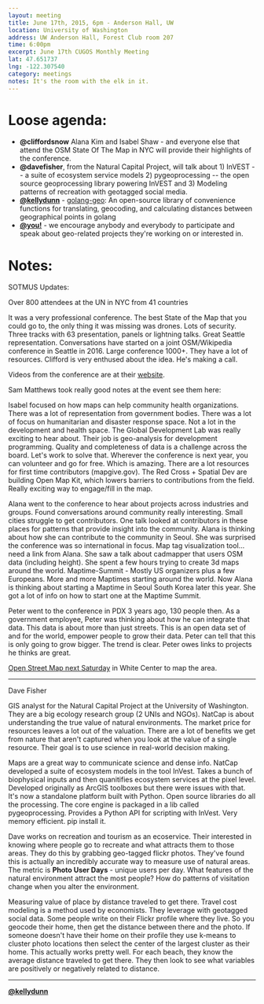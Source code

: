 ```yaml
---
layout: meeting
title: June 17th, 2015, 6pm - Anderson Hall, UW
location: University of Washington
address: UW Anderson Hall, Forest Club room 207
time: 6:00pm
excerpt: June 17th CUGOS Monthly Meeting
lat: 47.651737
lng: -122.307540
category: meetings
notes: It's the room with the elk in it.
---
```


Loose agenda:
=============
- **@cliffordsnow** Alana Kim and Isabel Shaw - and everyone else that attend the OSM State Of The Map in NYC will provide their highlights of the conference.
- **@davefisher**, from the Natural Capital Project, will talk about 1) InVEST -- a suite of ecosystem service models 2) pygeoprocessing -- the open source geoprocessing library powering InVEST and 3) Modeling patterns of recreation with geotagged social media.
- **[@kellydunn](https://github.com/kellydunn)** - [golang-geo](https://github.com/kellydunn/golang-geo): An open-source library of convenience functions for translating, geocoding, and calculating distances between geographical points in golang
- **[@you!](http://github.com/cugos/cugos.github.com)** - we encourage anybody and everybody to participate and speak about geo-related projects they're working on or interested in.

Notes:
======

SOTMUS Updates:

Over 800 attendees at the UN in NYC from 41 countries

It was a very professional conference. The best State of the Map that you could go to, the only thing it was missing was drones. Lots of security. Three tracks with 63 presentation, panels or lightning talks. Great Seattle representation. Conversations have started on a joint OSM/Wikipedia conference in Seattle in 2016. Large conference 1000+. They have a lot of resources. Clifford is very enthused about the idea. He's making a call.

Videos from the conference are at their [website](www.stateofthemap.us).

Sam Matthews took really good notes at the event see them here:

Isabel focused on how maps can help community health organizations. There was a lot of representation from government bodies. There was a lot of focus on humanitarian and disaster response space. Not a lot in the development and health space. The Global Development Lab was really exciting to hear about. Their job is geo-analysis for development programming. Quality and completeness of data is a challenge across the board. Let's work to solve that. Wherever the conference is next year, you can volunteer and go for free. Which is amazing. There are a lot resources for first time contributors (mapgive.gov). The Red Cross + Spatial Dev are building Open Map Kit, which lowers barriers to contributions from the field. Really exciting way to engage/fill in the map.

Alana went to the conference to hear about projects across industries and groups. Found conversations around community really interesting. Small cities struggle to get contributors. One talk looked at contributors in these places for patterns that provide insight into the community. Alana is thinking about how she can contribute to the community in Seoul. She was surprised the conference was so international in focus. Map tag visualization tool... need a link from Alana. She saw a talk about cadmapper that users OSM data (including height). She spent a few hours trying to create 3d maps around the world. Maptime-Summit - Mostly US organizers plus a few Europeans. More and more Maptimes starting around the world. Now Alana is thinking about starting a Maptime in Seoul South Korea later this year. She got a lot of info on how to start one at the Maptime Summit.

Peter went to the conference in PDX 3 years ago, 130 people then. As a government employee, Peter was thinking about how he can integrate that data. This data is about more than just streets. This is an open data set of and for the world, empower people to grow their data. Peter can tell that this is only going to grow bigger. The trend is clear. Peter owes links to projects he thinks are great.

[Open Street Map next Saturday](http://www.meetup.com/OpenStreetMap-Seattle/events/223214528/) in White Center to map the area.

-------------------------------------------------

Dave Fisher

GIS analyst for the Natural Capital Project at the University of Washington. They are a big ecology research group (2 UNIs and NGOs). NatCap is about understanding the true value of natural environments. The market price for resources leaves a lot out of the valuation. There are a lot of benefits we get from nature that aren't captured when you look at the value of a single resource. Their goal is to use science in real-world decision making.

Maps are a great way to communicate science and dense info. NatCap developed a suite of ecosystem models in the tool InVest. Takes a bunch of biophysical inputs and then quanitifies ecosystem services at the pixel level. Developed originally as ArcGIS toolboxes but there were issues with that. It's now a standalone platform built with Python. Open source libraries do all the processing. The core engine is packaged in a lib called pygeoprocessing. Provides a Python API for scripting with InVest. Very memory efficient. pip install it.

Dave works on recreation and tourism as an ecoservice. Their interested in knowing where people go to recreate and what attracts them to those areas. They do this by grabbing geo-tagged flickr photos. They've found this is actually an incredibly accurate way to measure use of natural areas. The metric is **Photo User Days** - unique users per day. What features of the natural environment attract the most people? How do patterns of visitation change when you alter the environment.

Measuring value of place by distance traveled to get there. Travel cost modeling is a method used by economists. They leverage with geotagged social data. Some people write on their Flickr profile where they live. So you geocode their home, then get the distance between there and the photo. If someone doesn't have their home on their profile they use k-means to cluster photo locations then select the center of the largest cluster as their home. This actually works pretty well. For each beach, they know the average distance traveled to get there. They then look to see what variables are positively or negatively related to distance.

---------------------------------------------------

**[@kellydunn](https://github.com/kellydunn)**
